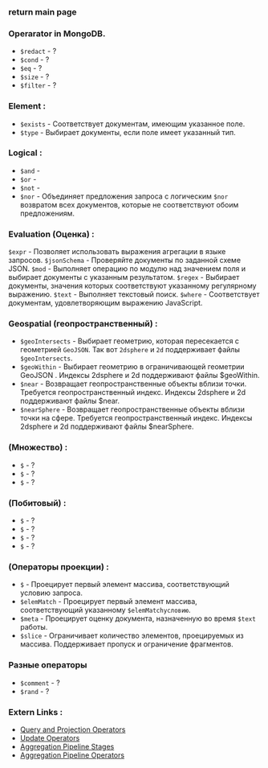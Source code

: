 ### return main page

### Operarator in MongoDB.
* `$redact` - ?
* `$cond` - ?
* `$eq` - ?
* `$size` - ?
* `$filter` - ?

### Element :
* `$exists` - Соответствует документам, имеющим указанное поле.
* `$type` - Выбирает документы, если поле имеет указанный тип.

### Logical :
* `$and` - 
* `$or` - 
* `$not` - 
* `$nor` - Объединяет предложения запроса с логическим `$nor` возвратом всех документов, которые не соответствуют обоим предложениям.

### Evaluation (Оценка) : 
`$expr` - Позволяет использовать выражения агрегации в языке запросов.
`$jsonSchema` - Проверяйте документы по заданной схеме JSON.
`$mod` - Выполняет операцию по модулю над значением поля и выбирает документы с указанным результатом.
`$regex` - Выбирает документы, значения которых соответствуют указанному регулярному выражению.
`$text` - Выполняет текстовый поиск.
`$where` - Соответствует документам, удовлетворяющим выражению JavaScript.

### Geospatial (геопространственный) :
* `$geoIntersects` - Выбирает геометрию, которая пересекается с геометрией `GeoJSON`. Так вот `2dsphere` и `2d` поддерживает файлы `$geoIntersects`.
* `$geoWithin` - Выбирает геометрию в ограничивающей геометрии GeoJSON . Индексы 2dsphere и 2d поддерживают файлы $geoWithin.
* `$near` - Возвращает геопространственные объекты вблизи точки. Требуется геопространственный индекс. Индексы 2dsphere и 2d поддерживают файлы $near.
* `$nearSphere` - Возвращает геопространственные объекты вблизи точки на сфере. Требуется геопространственный индекс. Индексы 2dsphere и 2d поддерживают файлы $nearSphere.

### (Множество) :
* `$` - ?
* `$` - ?
* `$` - ?

### (Побитовый) :
* `$` - ?
* `$` - ?
* `$` - ?
* `$` - ?

### (Операторы проекции) :
* `$` - Проецирует первый элемент массива, соответствующий условию запроса.
* `$elemMatch` - Проецирует первый элемент массива, соответствующий указанному `$elemMatchусловию`.
* `$meta` - Проецирует оценку документа, назначенную во время `$text` работы.
* `$slice` - Ограничивает количество элементов, проецируемых из массива. Поддерживает пропуск и ограничение фрагментов.

### Разные операторы
* `$comment` - ? 
* `$rand` - ?

### Extern Links :
* [Query and Projection Operators](https://www.mongodb.com/docs/manual/reference/operator/query/)
* [Update Operators](https://www.mongodb.com/docs/manual/reference/operator/update/)
* [Aggregation Pipeline Stages](https://www.mongodb.com/docs/manual/reference/operator/aggregation-pipeline/)
* [Aggregation Pipeline Operators](https://www.mongodb.com/docs/manual/reference/operator/aggregation/)